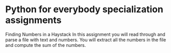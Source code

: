 # Python for everybody specialization assignments
Finding Numbers in a Haystack  In this assignment you will read through and parse a file with text and numbers. You will extract all the numbers in the file and compute the sum of the numbers.
